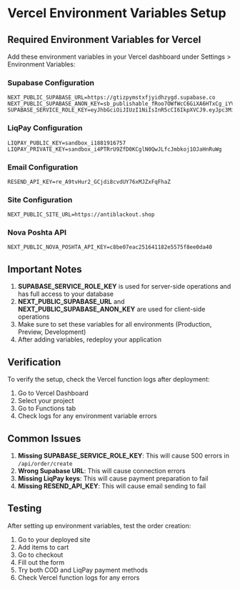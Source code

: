 # Vercel Environment Variables Setup

## Required Environment Variables for Vercel

Add these environment variables in your Vercel dashboard under Settings > Environment Variables:

### Supabase Configuration
```
NEXT_PUBLIC_SUPABASE_URL=https://gtizpymstxfjyidhzygd.supabase.co
NEXT_PUBLIC_SUPABASE_ANON_KEY=sb_publishable_fRoo7OWfWcC6GiXA6HTxCg_iYVNHuEX
SUPABASE_SERVICE_ROLE_KEY=eyJhbGciOiJIUzI1NiIsInR5cCI6IkpXVCJ9.eyJpc3MiOiJzdXBhYmFzZSIsInJlZiI6Imd0aXzpyW1zdHhmanlpZGh6eWdkIiwicm9sZSI6InNlcnZpY2Vfcm9sZSIsImlhdCI6MTc1NzA5MzU5NCwiZXhwIjoyMDcyNjY5NTk0fQ.Jib_mVTHCt3PYnBrl63_V89aEsK20akEIcJFDr7GopE
```

### LiqPay Configuration
```
LIQPAY_PUBLIC_KEY=sandbox_i1881916757
LIQPAY_PRIVATE_KEY=sandbox_i4PTRrU9ZfD0KCglN0QwJLfcJmbkoj1OJaHnRuWg
```

### Email Configuration
```
RESEND_API_KEY=re_A9tvHur2_GCjdi8cvdUY76xMJZxFqFhaZ
```

### Site Configuration
```
NEXT_PUBLIC_SITE_URL=https://antiblackout.shop
```

### Nova Poshta API
```
NEXT_PUBLIC_NOVA_POSHTA_API_KEY=c8be07eac251641182e5575f8ee0da40
```

## Important Notes

1. **SUPABASE_SERVICE_ROLE_KEY** is used for server-side operations and has full access to your database
2. **NEXT_PUBLIC_SUPABASE_URL** and **NEXT_PUBLIC_SUPABASE_ANON_KEY** are used for client-side operations
3. Make sure to set these variables for all environments (Production, Preview, Development)
4. After adding variables, redeploy your application

## Verification

To verify the setup, check the Vercel function logs after deployment:
1. Go to Vercel Dashboard
2. Select your project
3. Go to Functions tab
4. Check logs for any environment variable errors

## Common Issues

1. **Missing SUPABASE_SERVICE_ROLE_KEY**: This will cause 500 errors in `/api/order/create`
2. **Wrong Supabase URL**: This will cause connection errors
3. **Missing LiqPay keys**: This will cause payment preparation to fail
4. **Missing RESEND_API_KEY**: This will cause email sending to fail

## Testing

After setting up environment variables, test the order creation:
1. Go to your deployed site
2. Add items to cart
3. Go to checkout
4. Fill out the form
5. Try both COD and LiqPay payment methods
6. Check Vercel function logs for any errors

